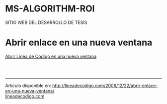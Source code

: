 # MS-ALGORITHM-ROI
SITIO WEB DEL DESARROLLO DE TESIS
<!DOCTYPE html PUBLIC "-//W3C//DTD HTML 4.01 Transitional//EN" "http://www.w3.org/TR/html4/loose.dtd">
<html>
<head>
<meta http-equiv="Content-Type" content="text/html; charset=ISO-8859-1">
<title>Abrir enlace en una nueva ventana</title>
</head>
<body>

<h1>Abrir enlace en una nueva ventana</h1>

<a target="_blank" href="http://www.lineadecodigo.com">
Abrir Linea de Codigo en una nueva ventana</a>

<br><br>
<hr>
Art&iacute;culo disponible en: <a href="http://lineadecodigo.com/2006/12/22/abrir-enlace-en-una-nueva-ventana/">http://lineadecodigo.com/2006/12/22/abrir-enlace-en-una-nueva-ventana/</a><br/>
<a href="http://lineadecodigo.com" title="Linea de Codigo">lineadecodigo.com</a>


</body>
</html>
